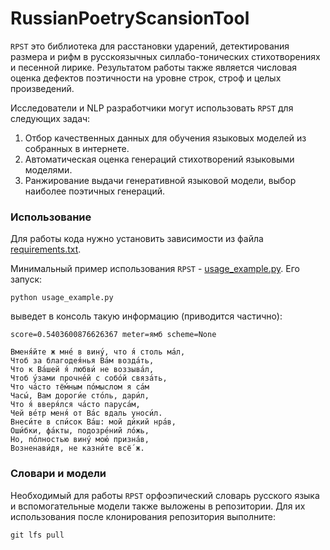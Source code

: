# RussianPoetryScansionTool

`RPST` это библиотека для расстановки ударений, детектирования размера и рифм в русскоязычных силлабо-тонических стихотворениях
и песенной лирике. Результатом работы также является числовая оценка дефектов поэтичности на уровне строк, строф и
целых произведений.

Исследователи и NLP разработчики могут использовать `RPST` для следующих задач:

1) Отбор качественных данных для обучения языковых моделей из собранных в интернете.
2) Автоматическая оценка генераций стихотворений языковыми моделями.
3) Ранжирование выдачи генеративной языковой модели, выбор наиболее поэтичных генераций.


### Использование

Для работы кода нужно установить зависимости из файла [requirements.txt](requirements.txt).

Минимальный пример использования `RPST` - [usage_example.py](usage_example.py). Его запуск:

```
python usage_example.py
```

выведет в консоль такую информацию (приводится частично):

```
score=0.5403600876626367 meter=ямб scheme=None

Вменя́йте ж мне́ в вину́, что я́ столь ма́л,
Чтоб за благодея́нья Ва́м возда́ть,
Что к Ва́шей я́ любви́ не воззыва́л,
Чтоб у́зами прочне́й с собо́й связа́ть,
Что ча́сто тё́мным по́мыслом я са́м
Часы́, Вам дороги́е сто́ль, дари́л,
Что я́ вверя́лся ча́сто паруса́м,
Чей ве́тр меня́ от Ва́с вдаль уноси́л.
Внеси́те в спи́сок Ва́ш: мой ди́кий нра́в,
Оши́бки, фа́кты, подозре́ний ло́жь,
Но, по́лностью вину́ мою́ призна́в,
Возненави́дя, не казни́те всё́ ж.
```

### Словари и модели

Необходимый для работы `RPST` орфоэпический словарь русского языка и вспомогательные модели также выложены в репозитории.
Для их использования после клонирования репозитория выполните:

```
git lfs pull
```






